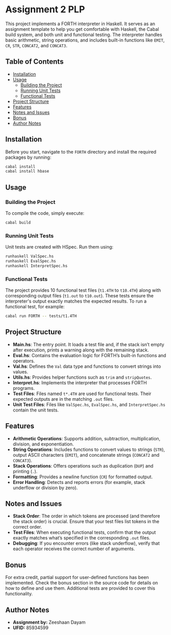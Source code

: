 # Assignment 2 PLP

This project implements a FORTH interpreter in Haskell. It serves as an assignment template to help you get comfortable with Haskell, the Cabal build system, and both unit and functional testing. The interpreter handles basic arithmetic, string operations, and includes built-in functions like `EMIT`, `CR`, `STR`, `CONCAT2`, and `CONCAT3`.

## Table of Contents

- [Installation](#installation)
- [Usage](#usage)
  - [Building the Project](#building-the-project)
  - [Running Unit Tests](#running-unit-tests)
  - [Functional Tests](#functional-tests)
- [Project Structure](#project-structure)
- [Features](#features)
- [Notes and Issues](#notes-and-issues)
- [Bonus](#bonus)
- [Author Notes](#author-notes)

## Installation

Before you start, navigate to the `FORTH` directory and install the required packages by running:

```bash
cabal install
cabal install hbase
```

## Usage

### Building the Project

To compile the code, simply execute:

```bash
cabal build
```

### Running Unit Tests

Unit tests are created with HSpec. Run them using:

```bash
runhaskell ValSpec.hs
runhaskell EvalSpec.hs
runhaskell InterpretSpec.hs
```

### Functional Tests

The project provides 10 functional test files (`t1.4TH` to `t10.4TH`) along with corresponding output files (`t1.out` to `t10.out`). These tests ensure the interpreter's output exactly matches the expected results. To run a functional test, for example:

```bash
cabal run FORTH -- tests/t1.4TH
```

## Project Structure

- **Main.hs**: The entry point. It loads a test file and, if the stack isn’t empty after execution, prints a warning along with the remaining stack.
- **Eval.hs**: Contains the evaluation logic for FORTH’s built-in functions and operators.
- **Val.hs**: Defines the `Val` data type and functions to convert strings into values.
- **Utils.hs**: Provides helper functions such as `trim` and `stripQuotes`.
- **Interpret.hs**: Implements the interpreter that processes FORTH programs.
- **Test Files**: Files named `t*.4TH` are used for functional tests. Their expected outputs are in the matching `.out` files.
- **Unit Test Files**: Files like `ValSpec.hs`, `EvalSpec.hs`, and `InterpretSpec.hs` contain the unit tests.

## Features

- **Arithmetic Operations**: Supports addition, subtraction, multiplication, division, and exponentiation.
- **String Operations**: Includes functions to convert values to strings (`STR`), output ASCII characters (`EMIT`), and concatenate strings (`CONCAT2` and `CONCAT3`).
- **Stack Operations**: Offers operations such as duplication (`DUP`) and printing (`.`).
- **Formatting**: Provides a newline function (`CR`) for formatted output.
- **Error Handling**: Detects and reports errors (for example, stack underflow or division by zero).

## Notes and Issues

- **Stack Order**: The order in which tokens are processed (and therefore the stack order) is crucial. Ensure that your test files list tokens in the correct order.
- **Test Files**: When executing functional tests, confirm that the output exactly matches what’s specified in the corresponding `.out` files.
- **Debugging**: If you encounter errors (like stack underflow), verify that each operator receives the correct number of arguments.

## Bonus

For extra credit, partial support for user-defined functions has been implemented. Check the bonus section in the source code for details on how to define and use them. Additional tests are provided to cover this functionality.

## Author Notes

- **Assignment by:** Zeeshaan Dayam  
- **UFID:** 85934599